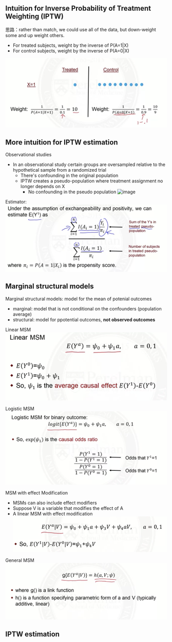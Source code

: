 ## Intuition for Inverse Probability of Treatment Weighting (IPTW)
思路：rather than match, we could use all of the data, but down-weight some and up weight others.
- For treated subjects, weight by the inverse of P(A=1|X)
- For control subjects, weight by the inverse of P(A=0|X)

![image](/pictures/weights.png)
## More intuition for IPTW estimation
Observational studies
- In an observational study certain groups are oversampled relative to the hypothetical sample from a randomized trial
  - There's confounding in the original population
  - IPTW creates a pseudo-population where treatment assignment no longer depends on X
    - No confounding in the pseudo population
![image](/pictures/pseudo-population.png)

Estimator: 
![image](/pictures/estimator.png)

## Marginal structural models
Marginal structural models: model for the mean of potenial outcomes
- marginal: model that is not conditional on the confounders (population average)
- structural: model for ppotential outcomes, **not observed outcomes**

Linear MSM
![image](/pictures/linear_msm.png)

Logistic MSM
![image](/pictures/logistic_msm.png)

MSM with effect Modification
- MSMs can also include effect modifiers
- Suppose V is a variable that modifies the effect of A
- A linear MSM with effect modification
![image](/pictures/msm_effect_modification.png)

General MSM
![image](/pictures/general_msm.png)

## IPTW estimation
